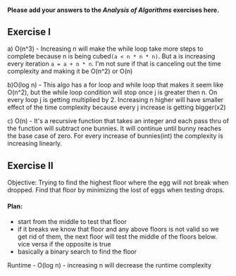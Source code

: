 #### Please add your answers to the ***Analysis of  Algorithms*** exercises here.

## Exercise I

a) O(n^3) - Increasing n will make the while loop take more steps to complete because n is being cubed`(a < n * n * n)`.
But a is increasing every iteration `a = a + n * n`. I'm not sure if that is canceling out the time complexity and making
it be O(n^2) or O(n)

b)O(log n) - This algo has a for loop and while loop that makes it seem like O(n^2), but the while loop condition will 
stop once j is greater then n. On every loop j is getting multiplied by 2. Increasing n higher will have smaller effect 
of the time complexity because every j increase is getting bigger(x2)


c) O(n) - It's a recursive function that takes an integer and each pass thru of the function will subtract one bunnies. 
It will continue until bunny reaches the base case of zero. For every increase of bunnies(int) the complexity is increasing linearly. 

## Exercise II
Objective: Trying to find the highest floor where the egg will not break when dropped. Find that floor by minimizing the
lost of eggs when testing drops. 


#### Plan:
- start from the middle to test that floor
- if it breaks we know that floor and any above floors is not valid so we get rid of them, the next floor will test the 
middle of the floors below. vice versa if the opposite is true
- basically a binary search to find the floor

Runtime - O(log n) - increasing n will decrease the runtime complexity 